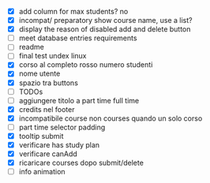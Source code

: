 - [x] add column for max students? no
- [x] incompat/ preparatory show course name, use a list?
- [x] display the reason of disabled add and delete button
- [ ] meet database entries requirements
- [ ] readme
- [ ] final test undex linux
- [x] corso al completo rosso numero studenti
- [x] nome utente
- [x] spazio tra buttons
- [ ] TODOs
- [ ] aggiungere titolo a part time full time
- [x] credits nel footer
- [x] incompatibile course non courses quando un solo corso
- [ ] part time selector padding
- [x] tooltip submit
- [x] verificare has study plan
- [x] verificare canAdd
- [x] ricaricare courses dopo submit/delete
- [ ] info animation
